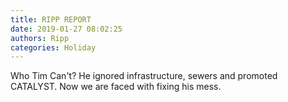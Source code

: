 ```yaml
---
title: RIPP REPORT
date: 2019-01-27 08:02:25
authors: Ripp
categories: Holiday
---
```


 Who Tim Can't? He ignored infrastructure, sewers and promoted CATALYST. Now we are faced with fixing his mess.